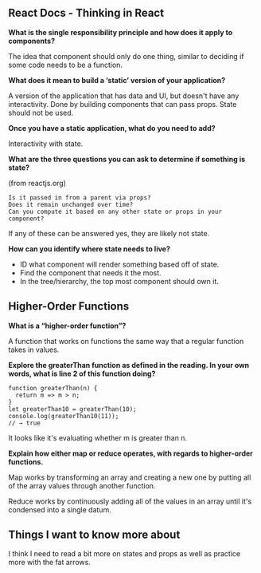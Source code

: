## React Docs - Thinking in React

**What is the single responsibility principle and how does it apply to components?**

The idea that component should only do one thing, similar to deciding if some code needs to be a function.

**What does it mean to build a ‘static’ version of your application?**

A version of the application that has data and UI, but doesn't have any interactivity. Done by building components that can pass props. State should not be used.

**Once you have a static application, what do you need to add?**

Interactivity with state.

**What are the three questions you can ask to determine if something is state?**

(from reactjs.org)
```
Is it passed in from a parent via props? 
Does it remain unchanged over time? 
Can you compute it based on any other state or props in your component?
```

If any of these can be answered yes, they are likely not state.

**How can you identify where state needs to live?**

- ID what component will render something based off of state.
- Find the component that needs it the most.
- In the tree/hierarchy, the top most component should own it.


## Higher-Order Functions

**What is a “higher-order function”?**

A function that works on functions the same way that a regular function takes in values.

**Explore the greaterThan function as defined in the reading. In your own words, what is line 2 of this function doing?**

```
function greaterThan(n) {
  return m => m > n;
}
let greaterThan10 = greaterThan(10);
console.log(greaterThan10(11));
// → true
```

It looks like it's evaluating whether m is greater than n.

**Explain how either map or reduce operates, with regards to higher-order functions.**

Map works by transforming an array and creating a new one by putting all of the array values through another function.

Reduce works by continuously adding all of the values in an array until it's condensed into a single datum.

## Things I want to know more about

I think I need to read a bit more on states and props as well as practice more with the fat arrows.
